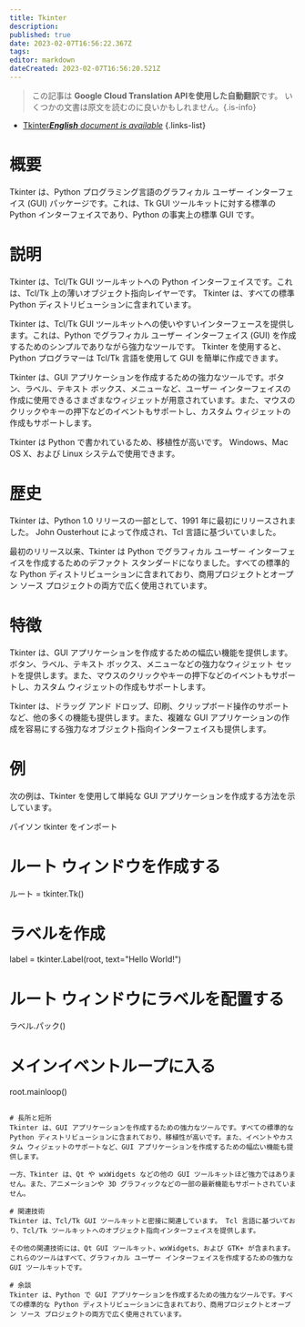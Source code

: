 ```yaml
---
title: Tkinter
description: 
published: true
date: 2023-02-07T16:56:22.367Z
tags: 
editor: markdown
dateCreated: 2023-02-07T16:56:20.521Z
---
```


> この記事は **Google Cloud Translation APIを使用した自動翻訳**です。
いくつかの文書は原文を読むのに良いかもしれません。{.is-info}



- [Tkinter***English** document is available*](/en/Knowledge-base/Dictionary/tkinter)
{.links-list}


# 概要
Tkinter は、Python プログラミング言語のグラフィカル ユーザー インターフェイス (GUI) パッケージです。これは、Tk GUI ツールキットに対する標準の Python インターフェイスであり、Python の事実上の標準 GUI です。

# 説明
Tkinter は、Tcl/Tk GUI ツールキットへの Python インターフェイスです。これは、Tcl/Tk 上の薄いオブジェクト指向レイヤーです。 Tkinter は、すべての標準 Python ディストリビューションに含まれています。

Tkinter は、Tcl/Tk GUI ツールキットへの使いやすいインターフェースを提供します。これは、Python でグラフィカル ユーザー インターフェイス (GUI) を作成するためのシンプルでありながら強力なツールです。 Tkinter を使用すると、Python プログラマーは Tcl/Tk 言語を使用して GUI を簡単に作成できます。

Tkinter は、GUI アプリケーションを作成するための強力なツールです。ボタン、ラベル、テキスト ボックス、メニューなど、ユーザー インターフェイスの作成に使用できるさまざまなウィジェットが用意されています。また、マウスのクリックやキーの押下などのイベントもサポートし、カスタム ウィジェットの作成もサポートします。

Tkinter は Python で書かれているため、移植性が高いです。 Windows、Mac OS X、および Linux システムで使用できます。

# 歴史
Tkinter は、Python 1.0 リリースの一部として、1991 年に最初にリリースされました。 John Ousterhout によって作成され、Tcl 言語に基づいていました。

最初のリリース以来、Tkinter は Python でグラフィカル ユーザー インターフェイスを作成するためのデファクト スタンダードになりました。すべての標準的な Python ディストリビューションに含まれており、商用プロジェクトとオープン ソース プロジェクトの両方で広く使用されています。

# 特徴
Tkinter は、GUI アプリケーションを作成するための幅広い機能を提供します。ボタン、ラベル、テキスト ボックス、メニューなどの強力なウィジェット セットを提供します。また、マウスのクリックやキーの押下などのイベントもサポートし、カスタム ウィジェットの作成もサポートします。

Tkinter は、ドラッグ アンド ドロップ、印刷、クリップボード操作のサポートなど、他の多くの機能も提供します。また、複雑な GUI アプリケーションの作成を容易にする強力なオブジェクト指向インターフェイスも提供します。

# 例
次の例は、Tkinter を使用して単純な GUI アプリケーションを作成する方法を示しています。

パイソン
tkinter をインポート

# ルート ウィンドウを作成する
ルート = tkinter.Tk()

# ラベルを作成
label = tkinter.Label(root, text="Hello World!")

# ルート ウィンドウにラベルを配置する
ラベル.パック()

# メインイベントループに入る
root.mainloop()
```

# 長所と短所
Tkinter は、GUI アプリケーションを作成するための強力なツールです。すべての標準的な Python ディストリビューションに含まれており、移植性が高いです。また、イベントやカスタム ウィジェットのサポートなど、GUI アプリケーションを作成するための幅広い機能も提供します。

一方、Tkinter は、Qt や wxWidgets などの他の GUI ツールキットほど強力ではありません。また、アニメーションや 3D グラフィックなどの一部の最新機能もサポートされていません。

# 関連技術
Tkinter は、Tcl/Tk GUI ツールキットと密接に関連しています。 Tcl 言語に基づいており、Tcl/Tk ツールキットへのオブジェクト指向インターフェイスを提供します。

その他の関連技術には、Qt GUI ツールキット、wxWidgets、および GTK+ が含まれます。これらのツールはすべて、グラフィカル ユーザー インターフェイスを作成するための強力な GUI ツールキットです。

# 余談
Tkinter は、Python で GUI アプリケーションを作成するための強力なツールです。すべての標準的な Python ディストリビューションに含まれており、商用プロジェクトとオープン ソース プロジェクトの両方で広く使用されています。